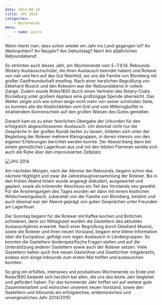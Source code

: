 ```yaml
---
date: 2014-08-10
title: JHV 2014
categories: 
    - Wochenende
menu:
    - name: posts
---
```

Wann merkt man, dass schon wieder ein Jahr ins Land gegangen ist? An
Weihnachten? An Neujahr? Am Geburtstag? Nein! Am alljährlichen Reboundabend!

So strömten auch dieses Jahr, am Wochenende vom 5.-7.9.14, Rebounds
(Rotary-Austauschschüler, die ihren Austausch beendet haben) und Rotexer von nah
und fern auf das Gut Nienfeld, wo uns die Familie von Blomberg mit großer
Gastfreundschaft empfing. Nach einer herzlichen Begrüßung von Ekkehard Musick
und den Rotexern war der Reboundabend in vollem Gange. Zudem wurde Rotex1800
durch einen Vertreter des Rotary-Clubs Bückeburg unter großem Applaus eine
großzügige Spende überreicht. Das Wetter zeigte sich wie schon lange nicht mehr
von seiner schönsten Seite, so konnten alle die Köstlichkeiten vom Grill und vom
Mitbringbuffet in strahlendem Sonnenschein auf den großen Wiesen des Gutes
genießen.

Danach kam es zu einer feierlichen Übergabe der Urkunden für den erfolgreich
abgeschlossenen Austausch. Um diesmal nicht nur die Gespräche in der großen
Runde laufen zu lassen, bildeten sich unter der Begleitung der Rotexer mehrere
Kleingruppen, in denen intensiv von den eigenen Erfahrungen berichtet werden
konnte. Der Abend klang dann bei einem gemütlichen Lagerfeuer aus und mit den
letzten Flammen senkte sich auch die Ruhe über den improvisierten Zeltplatz.  

![JHV 2014](/img/2014-jhv-gruppenbild.jpg)

Am nächsten Morgen, nach der Abreise der Rebounds, begann schon das nächste
Highlight und zwar die Jahreshauptversammlung der Rotexer. Bis in den frühen
Abend hinein wurde angeregt diskutiert, ausgewertet und geplant, sowie als
krönender Abschluss ein Teil des Vorstands neu gewählt. Für die Anstrengungen
des Tages wurden wir dann mit einem köstlichen Wildschweingulasch, zubereitet
von der Familie von Blomberg, belohnt und auch diesmal war der Abend geprägt von
guten Gesprächen unter Freunden am Lagerfeuer. 

Der Sonntag begann für die Rotexer mit Kaffee kochen und Brötchen schmieren,
denn zur Mittagszeit wurden die Gasteltern des aktuellen Austauschjahres
erwartet. Nach einer Begrüßung durch Ekkehard Musick, sowie die Rotexer und
ihren neuen Vorstand, begann eine kleine Information über die Europatour,
gefolgt vom regen Austausch in Ländergruppen. So konnten die Gasteltern
länderspezifische Fragen stellen und auf die Unterstützung anderer Gasteltern
sowie auch der Rotexer setzen. Viele Gasteltern hatten auch ihre neuen Gastsöhne
und Gasttöchter mitgebracht, sodass sich einige Inbounds zum ersten Mal treffen
und austauschen konnten. 

So ging ein erfülltes, intensives und produktives Wochenende zu Ende und
Rotex1800 bedankt sich herzlich bei allen, die uns das letzte Jahr begleitet und
gefördert haben. Für das kommende Jahr hoffen wir auf weitere gute
Zusammenarbeit und wünschen unserem neuen Vorstand, sowie den Gasteltern und
Inbounds ein erfolgreiches, erlebnisreiches und unvergessliches Jahr 2014/2015!

